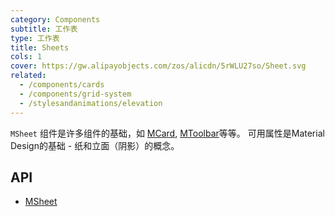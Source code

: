 ```yaml
---
category: Components
subtitle: 工作表
type: 工作表
title: Sheets
cols: 1
cover: https://gw.alipayobjects.com/zos/alicdn/5rWLU27so/Sheet.svg
related:
  - /components/cards
  - /components/grid-system
  - /stylesandanimations/elevation
---
```


`MSheet` 组件是许多组件的基础，如 [MCard](/components/cards), [MToolbar](/components/toolbars)等等。 可用属性是Material Design的基础 - 纸和立面（阴影）的概念。

## API

- [MSheet](/api/MSheet)